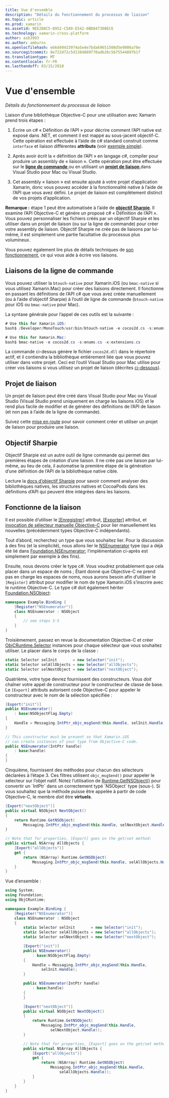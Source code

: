 ```yaml
---
title: Vue d'ensemble
description: "Détails du fonctionnement du processus de liaison"
ms.topic: article
ms.prod: xamarin
ms.assetid: 9EE288C5-8952-C5A9-E542-0BD847300EC6
ms.technology: xamarin-cross-platform
author: asb3993
ms.author: amburns
ms.openlocfilehash: eb6d49433974a5e4e7bda69651508d5e9006a78e
ms.sourcegitcommit: 8e722d72c5d1384889f70adb26c5675544897b1f
ms.translationtype: MT
ms.contentlocale: fr-FR
ms.lasthandoff: 03/15/2018
---
```

# <a name="overview"></a>Vue d'ensemble

_Détails du fonctionnement du processus de liaison_

Liaison d’une bibliothèque Objective-C pour une utilisation avec Xamarin prend trois étapes :

1. Écrire un c# « Définition de l’API » pour décrire comment l’API native est exposé dans .NET, et comment il est mappé au sous-jacent objectif-C. Cette opération est effectuée à l’aide de c# standard construit comme `interface` et liaison différentes **attributs** (voir [exemple simple](~/cross-platform/macios/binding/objective-c-libraries.md#Binding_an_API)).

2. Après avoir écrit la « définition de l’API » en langage c#, compiler pour produire un assembly de « liaison ». Cette opération peut être effectuée sur le [ **ligne de commande** ](#commandline) ou en utilisant un [ **projet de liaison** ](#bindingproject) dans Visual Studio pour Mac ou Visual Studio.

3. Cet assembly « liaison » est ensuite ajouté à votre projet d’application Xamarin, donc vous pouvez accéder à la fonctionnalité native à l’aide de l’API que vous avez défini.
  Le projet de liaison est complètement distinct de vos projets d’application.

**Remarque :** étape 1 peut être automatisée à l’aide de [ **objectif Sharpie**](#objectivesharpie). Il examine l’API Objective-C et génère un proposé c# « Définition de l’API ». Vous pouvez personnaliser les fichiers créés par un objectif Sharpie et les utiliser dans un projet de liaison (ou sur la ligne de commande) pour créer votre assembly de liaison. Objectif Sharpie ne crée pas de liaisons par lui-même, il est simplement une partie facultative du processus plus volumineux.

Vous pouvez également lire plus de détails techniques de [son fonctionnement](#howitworks), ce qui vous aide à écrire vos liaisons.

<a name="Command_Line_Bindings" /><a name="commandline" />

## <a name="command-line-bindings"></a>Liaisons de la ligne de commande

Vous pouvez utiliser la `btouch-native` pour Xamarin.iOS (ou `bmac-native` si vous utilisez Xamarin.Mac) pour créer des liaisons directement. Il fonctionne en passant les définitions de l’API c# que vous avez créée manuellement (ou à l’aide d’objectif Sharpie) à l’outil de ligne de commande (`btouch-native` pour iOS ou `bmac-native` pour Mac).


La syntaxe générale pour l’appel de ces outils est la suivante :

```csharp
# Use this for Xamarin.iOS:
bash$ /Developer/MonoTouch/usr/bin/btouch-native -e cocos2d.cs -s:enums.cs -x:extensions.cs
```

```csharp
# Use this for Xamarin.Mac:
bash$ bmac-native -e cocos2d.cs -s:enums.cs -x:extensions.cs
```

La commande ci-dessus génère le fichier `cocos2d.dll` dans le répertoire actif, et il contiendra la bibliothèque entièrement liée que vous pouvez utiliser dans votre projet. Ceci est l’outil Visual Studio pour Mac utilise pour créer vos liaisons si vous utilisez un projet de liaison (décrites [ci-dessous](#bindingproject)).


<a name="bindingproject" />

## <a name="binding-project"></a>Projet de liaison

Un projet de liaison peut être créé dans Visual Studio pour Mac ou Visual Studio (Visual Studio prend uniquement en charge les liaisons iOS) et le rend plus facile de modifier et de générer des définitions de l’API de liaison (et non pas à l’aide de la ligne de commande).

Suivez cette [mise en route](~/cross-platform/macios/binding/objective-c-libraries.md#Getting_Started) pour savoir comment créer et utiliser un projet de liaison pour produire une liaison.

<a name="objectivesharpie" />

## <a name="objective-sharpie"></a>Objectif Sharpie

Objectif Sharpie est un autre outil de ligne commande qui permet des premières étapes de création d’une liaison. Il ne crée pas une liaison par lui-même, au lieu de cela, il automatise la première étape de la génération d’une définition de l’API de la bibliothèque native cible.

Lecture la [docs d’objectif Sharpie](~/cross-platform/macios/binding/objective-sharpie/index.md) pour savoir comment analyser des bibliothèques natives, les structures natives et CocoaPods dans les définitions d’API qui peuvent être intégrées dans les liaisons.

<a name="howitworks" />

## <a name="how-binding-works"></a>Fonctionne de la liaison

Il est possible d’utiliser le [[Enregistrer]](https://developer.xamarin.com/api/type/Foundation.RegisterAttribute/) attribut, [[Exporter]](https://developer.xamarin.com/api/type/Foundation.ExportAttribute/) attribut, et [invocation de sélecteur manuelle Objective-C](~/ios/internals/objective-c-selectors.md) pour lier manuellement les nouvelles (précédemment types Objective-C indépendants).

Tout d’abord, recherchez un type que vous souhaitez lier. Pour la discussion à des fins (et la simplicité), nous allons lier le [NSEnumerator](http://developer.apple.com/iphone/library/documentation/Cocoa/Reference/Foundation/Classes/NSEnumerator_Class/Reference/Reference.html) type (qui a déjà été lié dans [Foundation.NSEnumerator](https://developer.xamarin.com/api/type/Foundation.NSEnumerator/); l’implémentation ci-après est simplement par exemple à des fins).

Ensuite, nous devons créer le type c#. Vous voudrez probablement que cela placer dans un espace de noms ; Étant donné que Objective-C ne prend pas en charge les espaces de noms, nous aurons besoin afin d’utiliser le `[Register]` attribut pour modifier le nom de type Xamarin.iOS s’inscrire avec le runtime Objective-C. Le type c# doit également hériter [Foundation.NSObject](https://developer.xamarin.com/api/type/Foundation.NSObject/):

```csharp
namespace Example.Binding {
    [Register("NSEnumerator")]
    class NSEnumerator : NSObject
    {
        // see steps 3-5
    }
}
```

Troisièmement, passez en revue la documentation Objective-C et créer [ObjCRuntime.Selector](https://developer.xamarin.com/api/type/ObjCRuntime.Selector/) instances pour chaque sélecteur que vous souhaitez utiliser. Le placer dans le corps de la classe :

```csharp
static Selector selInit       = new Selector("init");
static Selector selAllObjects = new Selector("allObjects");
static Selector selNextObject = new Selector("nextObject");
```

Quatrième, votre type devrez fournissent des constructeurs. Vous *doit* chaîner votre appel de constructeur pour le constructeur de classe de base. Le `[Export]` attributs autorisent code Objective-C pour appeler le constructeur avec le nom de la sélection spécifiée :

```csharp
[Export("init")]
public NSEnumerator()
    : base(NSObjectFlag.Empty)
{
    Handle = Messaging.IntPtr_objc_msgSend(this.Handle, selInit.Handle);
}
```

```csharp
// This constructor must be present so that Xamarin.iOS
// can create instances of your type from Objective-C code.
public NSEnumerator(IntPtr handle)
    : base(handle)
{
}
```

Cinquième, fournissent des méthodes pour chacun des sélecteurs déclarées à l’étape 3. Ces filtres utilisent `objc_msgSend()` pour appeler le sélecteur sur l’objet natif. Notez l’utilisation de [Runtime.GetNSObject()](https://developer.xamarin.com/api/member/ObjCRuntime.Runtime.GetNSObject/(System.IntPtr)) pour convertir un `IntPtr` dans un correctement typé `NSObject` type (sous-). Si vous souhaitez que la méthode puisse être appelée à partir de code Objective-C, le membre *doit* être **virtuels**.

```csharp
[Export("nextObject")]
public virtual NSObject NextObject()
{
    return Runtime.GetNSObject(
        Messaging.IntPtr_objc_msgSend(this.Handle, selNextObject.Handle));
}
```

```csharp
// Note that for properties, [Export] goes on the get/set method:
public virtual NSArray AllObjects {
    [Export("allObjects")]
    get {
        return (NSArray) Runtime.GetNSObject(
            Messaging.IntPtr_objc_msgSend(this.Handle, selAllObjects.Handle));
    }
}
```

Vue d’ensemble :

```csharp
using System;
using Foundation;
using ObjCRuntime;

namespace Example.Binding {
    [Register("NSEnumerator")]
    class NSEnumerator : NSObject
    {
        static Selector selInit       = new Selector("init");
        static Selector selAllObjects = new Selector("allObjects");
        static Selector selNextObject = new Selector("nextObject");

        [Export("init")]
        public NSEnumerator()
            : base(NSObjectFlag.Empty)
        {
            Handle = Messaging.IntPtr_objc_msgSend(this.Handle,
                selInit.Handle);
        }

        public NSEnumerator(IntPtr handle)
            : base(handle)
        {
        }

        [Export("nextObject")]
        public virtual NSObject NextObject()
        {
            return Runtime.GetNSObject(
                Messaging.IntPtr_objc_msgSend(this.Handle,
                    selNextObject.Handle));
        }

        // Note that for properties, [Export] goes on the get/set method:
        public virtual NSArray AllObjects {
            [Export("allObjects")]
            get {
                return (NSArray) Runtime.GetNSObject(
                    Messaging.IntPtr_objc_msgSend(this.Handle,
                        selAllObjects.Handle));
            }
        }
    }
}
```

